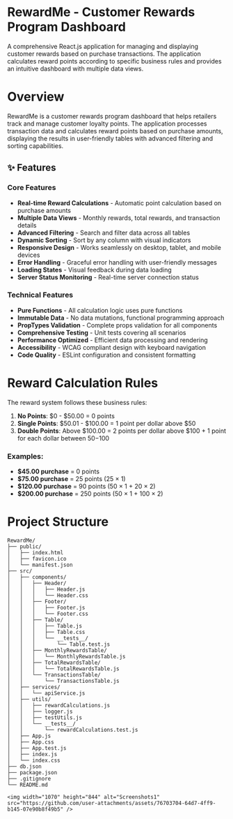# RewardMe - Customer Rewards Program Dashboard

A comprehensive React.js application for managing and displaying customer rewards based on purchase transactions. The application calculates reward points according to specific business rules and provides an intuitive dashboard with multiple data views.


# Overview

RewardMe is a customer rewards program dashboard that helps retailers track and manage customer loyalty points. The application processes transaction data and calculates reward points based on purchase amounts, displaying the results in user-friendly tables with advanced filtering and sorting capabilities.

## ✨ Features

### Core Features
- **Real-time Reward Calculations** - Automatic point calculation based on purchase amounts
- **Multiple Data Views** - Monthly rewards, total rewards, and transaction details
- **Advanced Filtering** - Search and filter data across all tables
- **Dynamic Sorting** - Sort by any column with visual indicators
- **Responsive Design** - Works seamlessly on desktop, tablet, and mobile devices
- **Error Handling** - Graceful error handling with user-friendly messages
- **Loading States** - Visual feedback during data loading
- **Server Status Monitoring** - Real-time server connection status

### Technical Features
- **Pure Functions** - All calculation logic uses pure functions
- **Immutable Data** - No data mutations, functional programming approach
- **PropTypes Validation** - Complete props validation for all components
- **Comprehensive Testing** - Unit tests covering all scenarios
- **Performance Optimized** - Efficient data processing and rendering
- **Accessibility** - WCAG compliant design with keyboard navigation
- **Code Quality** - ESLint configuration and consistent formatting

# Reward Calculation Rules

The reward system follows these business rules:

1. **No Points**: $0 - $50.00 = 0 points
2. **Single Points**: $50.01 - $100.00 = 1 point per dollar above $50
3. **Double Points**: Above $100.00 = 2 points per dollar above $100 + 1 point for each dollar between $50-$100

### Examples:
- **$45.00 purchase** = 0 points
- **$75.00 purchase** = 25 points (25 × 1)
- **$120.00 purchase** = 90 points (50 × 1 + 20 × 2)
- **$200.00 purchase** = 250 points (50 × 1 + 100 × 2)

# Project Structure

```
RewardMe/
├── public/
│   ├── index.html
│   ├── favicon.ico
│   └── manifest.json
├── src/
│   ├── components/
│   │   ├── Header/
│   │   │   ├── Header.js
│   │   │   └── Header.css
│   │   ├── Footer/
│   │   │   ├── Footer.js
│   │   │   └── Footer.css
│   │   ├── Table/
│   │   │   ├── Table.js
│   │   │   ├── Table.css
│   │   │   └── __tests__/
│   │   │       └── Table.test.js
│   │   ├── MonthlyRewardsTable/
│   │   │   └── MonthlyRewardsTable.js
│   │   ├── TotalRewardsTable/
│   │   │   └── TotalRewardsTable.js
│   │   └── TransactionsTable/
│   │       └── TransactionsTable.js
│   ├── services/
│   │   └── apiService.js
│   ├── utils/
│   │   ├── rewardCalculations.js
│   │   ├── logger.js
│   │   ├── testUtils.js
│   │   └── __tests__/
│   │       └── rewardCalculations.test.js
│   ├── App.js
│   ├── App.css
│   ├── App.test.js
│   ├── index.js
│   └── index.css
├── db.json
├── package.json
├── .gitignore
└── README.md

<img width="1070" height="844" alt="Screenshots1" src="https://github.com/user-attachments/assets/76703704-64d7-4ff9-b145-07e90b8f49b5" />



